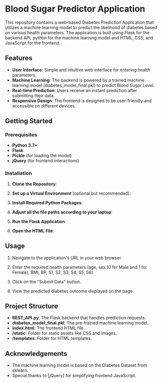 
# Blood Sugar Predictor Application

This repository contains a web-based Diabetes Prediction Application that utilizes a machine learning model to predict the likelihood of diabetes based on various health parameters. The application is built using Flask for the backend API, python for the machine learning model and HTML, CSS, and JavaScript for the frontend.

## Features

- **User Interface**: Simple and intuitive web interface for entering health parameters.
- **Machine Learning**: The backend is powered by a trained machine learning model (diabetes_model_final.pkl) to predict Blood Sugar Level.
- **Real-time Prediction**: Users receive an instant prediction after submitting their data.
- **Responsive Design**: The frontend is designed to be user-friendly and accessible on different devices.

## Getting Started

### Prerequisites

- **Python 3.7+**
- **Flask**
- **Pickle** (for loading the model)
- **jQuery** (for frontend interactions)

### Installation

1. **Clone the Repository**:

2. **Set up a Virtual Environment** (optional but recommended):

3. **Install Required Python Packages**:

4. **Adjust all the file paths according to your laptop**:

5. **Run the Flask Application**:

6. **Open the HTML File**:

## Usage

1. Navigate to the application's URL in your web browser.

2. Enter the required health parameters (age, sex (0 for Male and 1 for Female), BMI, BP, S1, S2, S3, S4, S5, S6).

3. Click on the "Submit Data" button.

4. View the predicted diabetes outcome displayed on the page.

## Project Structure

- **REST_API.py**: The Flask backend that handles prediction requests.
- **diabetes_model_final.pkl**: The pre-trained machine learning model.
- **index.html**: The frontend HTML file.
- **/static**: Folder for static assets like CSS and images.
- **/templates**: Folder for HTML templates.

## Acknowledgements

- The machine learning model is based on the Diabetes Dataset from sklearn.
- Special thanks to [jQuery] for simplifying frontend JavaScript.
